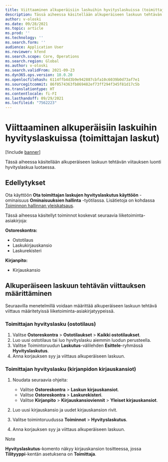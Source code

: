 ```yaml
---
title: Viittaaminen alkuperäisiin laskuihin hyvityslaskuissa (toimittajan laskut)
description: Tässä aiheessa käsitellään alkuperäiseen laskuun tehtävän viitauksen luonti hyvityslaskua luotaessa.
author: v-oloski
ms.date: 09/28/2021
ms.topic: article
ms.prod: ''
ms.technology: ''
ms.search.form: ''
audience: Application User
ms.reviewer: kfend
ms.search.scope: Core, Operations
ms.search.region: Global
ms.author: v-oloski
ms.search.validFrom: 2021-09-23
ms.dyn365.ops.version: 10.0.20
ms.openlocfilehash: 6114ffb4d3b9e942887cbfa10c6039b0d73af7e1
ms.sourcegitcommit: 86f0574363fb869482ef73ff294f345f81d17c5b
ms.translationtype: HT
ms.contentlocale: fi-FI
ms.lasthandoff: 09/29/2021
ms.locfileid: "7562223"
---
```

# <a name="reference-original-invoices-in-credit-notes-vendor-invoices"></a>Viittaaminen alkuperäisiin laskuihin hyvityslaskuissa (toimittajan laskut)

[!include [banner](../includes/banner.md)]

Tässä aiheessa käsitellään alkuperäiseen laskuun tehtävän viitauksen luonti hyvityslaskua luotaessa.

## <a name="prerequisites"></a>Edellytykset

Ota käyttöön **Ota toimittajan laskujen hyvityslaskutus käyttöön** -ominaisuus **Ominaisuuksien hallinta** -työtilassa. Lisätietoja on kohdassa [Toiminnon hallinnan yleiskatsaus](../../fin-ops-core/fin-ops/get-started/feature-management/feature-management-overview.md).

Tässä aiheessa käsitellyt toiminnot koskevat seuraavia liiketoiminta-asiakirjoja:

**Ostoreskontra:**

- Ostotilaus
- Laskukirjauskansio
- Laskurekisteri

**Kirjanpito:**

- Kirjauskansio

## <a name="define-a-reference-to-an-original-invoice"></a>Alkuperäiseen laskuun tehtävän viittauksen määrittäminen

Seuraavilla menetelmillä voidaan määrittää alkuperäiseen laskuun tehtävä viittaus määritetyissä liiketoiminta-asiakirjatyypeissä.

### <a name="vendor-credit-note-purchase-order"></a>Toimittajan hyvityslasku (ostotilaus)

1. Valitse **Ostoreskontra** \> **Ostotilaukset** \> **Kaikki ostotilaukset**.
2. Luo uusi ostotilaus tai luo hyvityslasku aiemmin luodun perusteella.
3. Valitse Toimintoruudun **Laskutus**-välilehden **Esittele**-ryhmässä **Hyvityslaskutus**.
4. Anna korjauksen syy ja viittaus alkuperäiseen laskuun.

### <a name="vendor-credit-note-ledger-journals"></a>Toimittajan hyvityslasku (kirjanpidon kirjauskansiot)

1. Noudata seuraavia ohjeita:

    - Valitse **Ostoreskontra** \> **Laskun kirjauskansiot**.
    - Valitse **Ostoreskontra** \> **Laskurekisteri**.
    - Valitse **Kirjanpito** \> **Kirjauskansioviennit** \> **Yleiset kirjauskansiot**.

2. Luo uusi kirjauskansio ja uudet kirjauskansion rivit.
3. Valitse toimintoruudussa **Toiminnot** \> **Hyvityslaskutus**.
4. Anna korjauksen syy ja viittaus alkuperäiseen laskuun.

> [!NOTE]
> **Hyvityslaskutus**-komento näkyy kirjauskansion tositteessa, jossa **Tilityyppi**-kentän asetuksena on **Toimittaja**.
